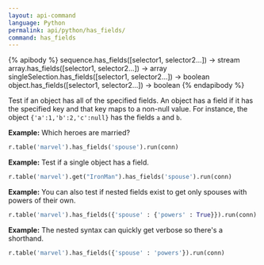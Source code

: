 ```yaml
---
layout: api-command 
language: Python
permalink: api/python/has_fields/
command: has_fields
---
```


{% apibody %}
sequence.has_fields([selector1, selector2...]) → stream
array.has_fields([selector1, selector2...]) → array
singleSelection.has_fields([selector1, selector2...]) → boolean
object.has_fields([selector1, selector2...]) → boolean
{% endapibody %}

Test if an object has all of the specified fields. An object has a field if it has the
specified key and that key maps to a non-null value. For instance, the object
`{'a':1,'b':2,'c':null}` has the fields `a` and `b`.

__Example:__ Which heroes are married?

```py
r.table('marvel').has_fields('spouse').run(conn)
```


__Example:__ Test if a single object has a field.

```py
r.table('marvel').get("IronMan").has_fields('spouse').run(conn)
```


__Example:__ You can also test if nested fields exist to get only spouses with powers of their own.

```py
r.table('marvel').has_fields({'spouse' : {'powers' : True}}).run(conn)
```


__Example:__ The nested syntax can quickly get verbose so there's a shorthand.

```py
r.table('marvel').has_fields({'spouse' : 'powers'}).run(conn)
```

